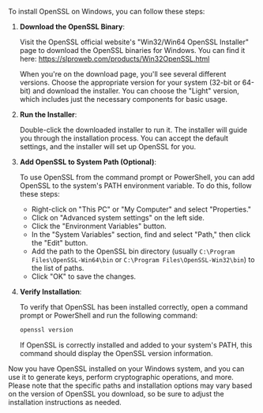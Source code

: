 To install OpenSSL on Windows, you can follow these steps:

1. **Download the OpenSSL Binary**:

   Visit the OpenSSL official website's "Win32/Win64 OpenSSL Installer" page to download the OpenSSL binaries for Windows. You can find it here: https://slproweb.com/products/Win32OpenSSL.html

   When you're on the download page, you'll see several different versions. Choose the appropriate version for your system (32-bit or 64-bit) and download the installer. You can choose the "Light" version, which includes just the necessary components for basic usage.

2. **Run the Installer**:

   Double-click the downloaded installer to run it. The installer will guide you through the installation process. You can accept the default settings, and the installer will set up OpenSSL for you.

3. **Add OpenSSL to System Path (Optional)**:

   To use OpenSSL from the command prompt or PowerShell, you can add OpenSSL to the system's PATH environment variable. To do this, follow these steps:

   - Right-click on "This PC" or "My Computer" and select "Properties."
   - Click on "Advanced system settings" on the left side.
   - Click the "Environment Variables" button.
   - In the "System Variables" section, find and select "Path," then click the "Edit" button.
   - Add the path to the OpenSSL bin directory (usually `C:\Program Files\OpenSSL-Win64\bin` or `C:\Program Files\OpenSSL-Win32\bin`) to the list of paths.
   - Click "OK" to save the changes.

4. **Verify Installation**:

   To verify that OpenSSL has been installed correctly, open a command prompt or PowerShell and run the following command:

   ```bash
   openssl version
   ```

   If OpenSSL is correctly installed and added to your system's PATH, this command should display the OpenSSL version information.

Now you have OpenSSL installed on your Windows system, and you can use it to generate keys, perform cryptographic operations, and more. Please note that the specific paths and installation options may vary based on the version of OpenSSL you download, so be sure to adjust the installation instructions as needed.